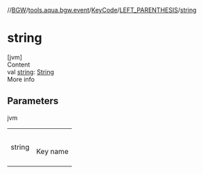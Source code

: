 //[BGW](../../../../index.md)/[tools.aqua.bgw.event](../../index.md)/[KeyCode](../index.md)/[LEFT_PARENTHESIS](index.md)/[string](string.md)



# string  
[jvm]  
Content  
val [string](string.md): [String](https://kotlinlang.org/api/latest/jvm/stdlib/kotlin/-string/index.html)  
More info  


## Parameters  
  
jvm  
  
| | |
|---|---|
| <a name="tools.aqua.bgw.event/KeyCode.LEFT_PARENTHESIS/string/#/PointingToDeclaration/"></a>string| <a name="tools.aqua.bgw.event/KeyCode.LEFT_PARENTHESIS/string/#/PointingToDeclaration/"></a><br><br>Key name<br><br>|
  
  



